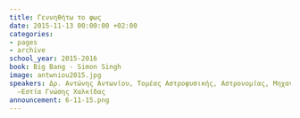 ```yaml
---
title: Γεννηθήτω το φως
date: 2015-11-13 00:00:00 +02:00
categories:
- pages
- archive
school_year: 2015-2016
book: Big Bang - Simon Singh
image: antwniou2015.jpg
speakers: Δρ. Αντώνης Αντωνίου, Τομέας Αστροφυσικής, Αστρονομίας, Μηχανικής, ΕΚΠΑ
  –Εστία Γνώσης Χαλκίδας
announcement: 6-11-15.png
---
```


